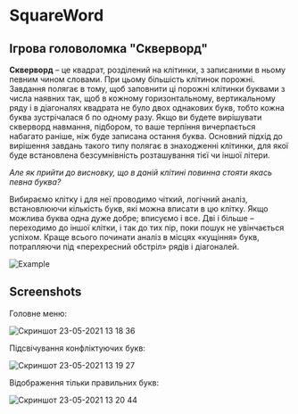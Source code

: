 # SquareWord  
## Ігрова головоломка "Скверворд" ##  
**Скверворд** – це квадрат, розділений на клітинки, з записаними в ньому певним чином словами. При цьому більшість клітинок порожні.  
Завдання полягає в тому, щоб заповнити ці порожні клітинки буквами з числа наявних так, щоб в кожному горизонтальному, вертикальному ряду і в діагоналях квадрата не було двох однакових букв, тобто кожна буква зустрічалася б по одному разу. Якщо ви будете вирішувати скверворд навмання, підбором, то ваше терпіння вичерпається набагато раніше, ніж буде записана остання буква. Основний підхід до вирішення завдань такого типу полягає в знаходженні клітинки, для якої буде встановлена безсумнівність розташування тієї чи іншої літери.  
  
  *Але як прийти до висновку, що в даній клітині повинна стояти якась певна буква?*  
      
Вибираємо клітку і для неї проводимо чіткий, логічний аналіз, встановлюючи кількість букв, які можна вписати в цю клітку. Якщо можлива буква одна дуже добре; вписуємо і все. Дві і більше – переходимо до іншої клітки, і так до тих пір, поки пошук не увінчається успіхом. Краще всього починати аналіз в місцях «кущіння» букв, потрапляючи під «перехресний обстріл» рядів і діагоналей.  

![Example](https://user-images.githubusercontent.com/69078357/114281310-4d49c300-9a46-11eb-910c-91abf95e7b0d.png)  
  
## Screenshots ##  
  
  Головне меню:  
  
![Скриншот 23-05-2021 13 18 36](https://user-images.githubusercontent.com/69078357/119256530-c998ff80-bbc9-11eb-8496-f5715f2f4f13.png)  

   Підсвічування конфліктуючих букв:  
    
![Скриншот 23-05-2021 13 19 27](https://user-images.githubusercontent.com/69078357/119256562-e7666480-bbc9-11eb-8386-0a6e02cee701.png)  
  
  
   Відображення тільки правильних букв:  
    
![Скриншот 23-05-2021 13 20 44](https://user-images.githubusercontent.com/69078357/119256572-0107ac00-bbca-11eb-96a8-5fdded5de499.png)  
